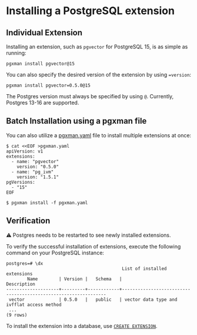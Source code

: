 # Installing a PostgreSQL extension

## Individual Extension

Installing an extension, such as `pgvector` for PostgreSQL
15, is as simple as running:

```console
pgxman install pgvector@15
```

You can also specify the desired version of the extension by using `=version`:

```console
pgxman install pgvector=0.5.0@15
```

The Postgres version must always be specified by using `@`. Currently, Postgres
13-16 are supported.

## Batch Installation using a pgxman file

You can also utilize a [pgxman.yaml](spec/pgxman.yaml.md) file to install
multiple extensions at once:

```console
$ cat <<EOF >pgxman.yaml
apiVersion: v1
extensions:
  - name: "pgvector"
    version: "0.5.0"
  - name: "pg_ivm"
    version: "1.5.1"
pgVersions:
  - "15"
EOF

$ pgxman install -f pgxman.yaml
```

## Verification

⚠️ Postgres needs to be restarted to see newly installed extensions.

To verify the successful installation of extensions, execute the following
command on your PostgreSQL instance:

```psql
postgres=# \dx
                                            List of installed extensions
        Name        | Version |   Schema   |                              Description
--------------------+---------+------------+----------------------------------------------------------------
 vector             | 0.5.0   |   public   | vector data type and ivfflat access method
 ...
(9 rows)
```

To install the extension into a database, use [`CREATE
EXTENSION`](https://www.postgresql.org/docs/current/sql-createextension.html).
